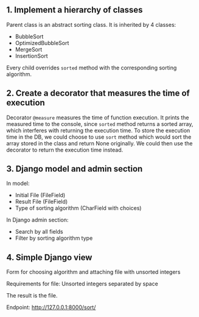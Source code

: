 ## 1. Implement a hierarchy of classes

Parent class is an abstract sorting class. It is inherited by 4 classes:

* BubbleSort
* OptimizedBubbleSort
* MergeSort
* InsertionSort

Every child overrides `sorted` method with the corresponding sorting algorithm.

## 2. Create a decorator that measures the time of execution

Decorator `@measure` measures the time of function execution. It prints the measured time to the console, since `sorted`
method returns a sorted array, which interferes with returning the execution time. To store the execution time in the
DB, we could choose to use `sort` method which would sort the array stored in the class and return None originally. We
could then use the decorator to return the execution time instead.

## 3. Django model and admin section

In model:

* Initial File (FileField)
* Result File (FileField)
* Type of sorting algorithm (CharField with choices)

In Django admin section:

* Search by all fields
* Filter by sorting algorithm type

## 4. Simple Django view

Form for choosing algorithm and attaching file with unsorted integers 

Requirements for file:
Unsorted integers separated by space

The result is the file.

Endpoint: http://127.0.0.1:8000/sort/

